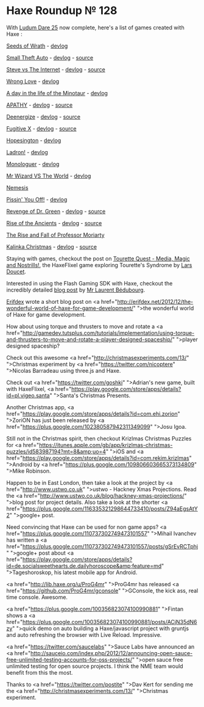 [_template]: ../templates/roundup.html
# Haxe Roundup № 128

With [Ludum Dare 25][link 1] now complete, here's a list of games created with Haxe :

[Seeds of Wrath][link 2] - [devlog][link 3]

[Small Theft Auto][link 4] - [devlog][link 5] - [source][link 6]

[Steve vs The Internet][link 7] - [devlog][link 8] - [source][link 9]

[Wrong Love][link 10] - [devlog][link 11]

[A day in the life of the Minotaur][link 12] - [devlog][link 13]

[APATHY][link 14] - [devlog][link 15] - [source][link 16]

[Deenergize][link 17] - [devlog][link 18] - [source][link 19]

[Fugitive X][link 20] - [devlog][link 21] - [source][link 22]

[Hopesington][link 23] - [devlog][link 24]

[Ladron!][link 25] - [devlog][link 26]

[Monologuer][link 27] - [devlog][link 28]

[Mr Wizard VS The World][link 29] - [devlog][link 30]

[Nemesis][link 31]

[Pissin' You Off!][link 32] - [devlog][link 33]

[Revenge of Dr. Green][link 34] - [devlog][link 35] - [source][link 36]

[Rise of the Ancients][link 37] - [devlog][link 38] - [source][link 39]

[The Rise and Fall of Professor Moriarty][link 40]

[Kalinka Christmas][link 41] - [devlog][link 42] - [source][link 43]

Staying with games, checkout the post on [Tourette Quest - Media, Magic and Nostrills!][link 44], the HaxeFlixel game exploring Tourette's Syndrome by [Lars Doucet][link 45].

Interested in using the Flash Gaming SDK with Haxe, checkout the incredibly detailed [blog post][link 46] by [Mr Laurent Bédubourg][link 47].

[Erifdex][link 48] wrote a short blog post on <a href="http://erifdex.net/2012/12/the-wonderful-world-of-haxe-for-game-development/" ">the wonderful world of Haxe for game development</a>.

How about using torque and thrusters to move and rotate a <a href="http://gamedev.tutsplus.com/tutorials/implementation/using-torque-and-thrusters-to-move-and-rotate-a-player-designed-spaceship/" ">player designed spaceship</a>?

Check out this awesome <a href="http://christmasexperiments.com/13/" ">Christmas experiment</a> by <a href="https://twitter.com/nicoptere" ">Nicolas Barradeau</a> using three.js and Haxe.

Check out <a href="https://twitter.com/goshki" ">Adrian's</a> new game, built with HaxeFlixel, <a href="https://play.google.com/store/apps/details?id=pl.vigeo.santa" ">Santa's Christmas Presents</a>.

Another Christmas app, <a href="https://play.google.com/store/apps/details?id=com.ehi.zorion" ">ZoriON</a> has just been released by <a href="https://plus.google.com/102380587942311349099" ">Josu Igoa</a>.

Still not in the Christmas spirit, then checkout Krizlmas Christmas Puzzles for <a href="https://itunes.apple.com/gb/app/krizlmas-christmas-puzzles/id583987194?mt=8&amp;uo=4" ">iOS</a> and <a href="https://play.google.com/store/apps/details?id=com.rekim.krizlmas" ">Android</a> by <a href="https://plus.google.com/109806603665373134809" ">Mike Robinson</a>.

Happen to be in East London, then take a look at the project by <a href="http://www.ustwo.co.uk" ">ustwo</a> -  Hackney Xmas Projections. Read the <a href="http://www.ustwo.co.uk/blog/hackney-xmas-projections/" ">blog post</a> for project details. Also take a look at the shorter <a href="https://plus.google.com/116335321298644733410/posts/Z94aEgsAtY2" ">google+ post</a>.

Need convincing that Haxe can be used for non game apps? <a href="https://plus.google.com/110737302749473101557" ">Mihail Ivanchev</a> has written a <a href="https://plus.google.com/110737302749473101557/posts/gSrEvRCTphj" ">google+ post</a> about <a href="https://play.google.com/store/apps/details?id=de.socialsweethearts.de.dailyhoroscope&amp;feature=md" ">Tageshoroskop</a>, his latest mobile app for Android.

<a href="http://lib.haxe.org/u/ProG4mr" ">ProG4mr</a> has released <a href="https://github.com/ProG4mr/gconsole" ">GConsole</a>, the kick ass, real time console. Awesome.

<a href="https://plus.google.com/100356823074100990881" ">Fintan</a> shows a <a href="https://plus.google.com/100356823074100990881/posts/ACjN35dN6zy" ">quick demo on auto building</a> a Haxe/javascript project with gruntjs and auto refreshing the browser with Live Reload. Impressive.

<a href="https://twitter.com/saucelabs" ">Sauce Labs</a> have announced an <a href="http://sauceio.com/index.php/2012/12/announcing-open-sauce-free-unlimited-testing-accounts-for-oss-projects/" ">open sauce</a> free unlimited testing for open source projects. I think the NME team would benefit from this the most.

Thanks to <a href="https://twitter.com/postite" ">Dav Kert</a> for sending me the <a href="http://christmasexperiments.com/13/" ">Christmas experiment</a>.

[link 1]: http://www.ludumdare.com/compo/ "Ludum Dare 25"
[link 2]: http://01101101.fr/ld25/play/ "Seeds of Wrath"
[link 3]: http://01101101.fr/ld25/ "devlog"
[link 4]: http://www.ludumdare.com/compo/ludum-dare-25/?action=preview&amp;uid=8497 "Small Theft Auto"
[link 5]: http://www.ludumdare.com/compo/category/ld-25/?author_name=ncannasse "devlog"
[link 6]: http://github.com/ncannasse/ld25 "source"
[link 7]: http://www.ludumdare.com/compo/ludum-dare-25/?action=preview&amp;uid=18364 "Steve vs The Internet"
[link 8]: http://www.ludumdare.com/compo/author/tophattedcoder/ "devlog"
[link 9]: https://github.com/TopHattedCoder/ludum-dare-25 "source"
[link 10]: http://www.ludumdare.com/compo/ludum-dare-25/?action=preview&amp;uid=4506 "Wrong Love"
[link 11]: http://www.ludumdare.com/compo/category/ld-25/?author_name=cornedor "devlog"
[link 12]: http://www.ludumdare.com/compo/ludum-dare-25/?action=preview&amp;uid=2085 "A day in the life of the Minotaur"
[link 13]: http://www.ludumdare.com/compo/category/ld-25/?author_name=jfroco "devlog"
[link 14]: http://www.ludumdare.com/compo/ludum-dare-25/?action=preview&amp;uid=7263 "APATHY"
[link 15]: http://www.ludumdare.com/compo/category/ld-25/?author_name=pbdiode "devlog"
[link 16]: https://github.com/zombified/ld48-25 "source"
[link 17]: http://www.ludumdare.com/compo/ludum-dare-25/?action=preview&amp;uid=13909 "Deenergize"
[link 18]: http://www.ludumdare.com/compo/category/ld-25/?author_name=derevensky "devlog"
[link 19]: https://github.com/nka1024/de-energize "source"
[link 20]: http://www.ludumdare.com/compo/ludum-dare-25/?action=preview&amp;uid=1186 "Fugitive X"
[link 21]: http://www.ludumdare.com/compo/category/ld-25/?author_name=frosty "devlog"
[link 22]: http://fleacircusgames.com/fugitive-x/fugitive.snax "source"
[link 23]: http://www.ludumdare.com/compo/ludum-dare-25/?action=preview&amp;uid=5283 "Hopesington"
[link 24]: http://www.ludumdare.com/compo/category/ld-25/?author_name=norgg "devlog"
[link 25]: http://www.ludumdare.com/compo/ludum-dare-25/?action=preview&amp;uid=17844 "Ladron!"
[link 26]: http://www.ludumdare.com/compo/category/ld-25/?author_name=rukbotto "devlog"
[link 27]: http://www.ludumdare.com/compo/ludum-dare-25/?action=preview&amp;uid=2661 "Monologuer"
[link 28]: http://www.ludumdare.com/compo/category/ld-25/?author_name=devenger "devlog"
[link 29]: http://www.ludumdare.com/compo/ludum-dare-25/?action=preview&amp;uid=5267 "Mr Wizard VS The World"
[link 30]: http://www.ludumdare.com/compo/category/ld-25/?author_name=jacic "devlog"
[link 31]: http://www.ludumdare.com/compo/ludum-dare-25/?action=preview&amp;uid=9921 "Nemesis"
[link 32]: http://www.ludumdare.com/compo/ludum-dare-25/?action=preview&amp;uid=15244 "Pissin&#8217; You Off!"
[link 33]: http://www.ludumdare.com/compo/category/ld-25/?author_name=bereuge "devlog"
[link 34]: http://www.ludumdare.com/compo/ludum-dare-25/?action=preview&amp;uid=18291 "Revenge of Dr. Green"
[link 35]: http://www.ludumdare.com/compo/category/ld-25/?author_name=boenahhh "devlog"
[link 36]: https://github.com/boena/ld25-tables-turned "source"
[link 37]: http://www.ludumdare.com/compo/ludum-dare-25/?action=preview&amp;uid=8475 "Rise of the Ancients"
[link 38]: http://www.ludumdare.com/compo/category/ld-25/?author_name=jah2488 "devlog"
[link 39]: https://github.com/jah2488/LD25 "source"
[link 40]: http://www.ludumdare.com/compo/ludum-dare-25/?action=preview&amp;uid=19592 "The Rise and Fall of Professor Moriarty"
[link 41]: http://www.ludumdare.com/compo/ludum-dare-25/?action=preview&amp;uid=19334 "Kalinka Christmas"
[link 42]: http://www.ludumdare.com/compo/category/ld-25/?author_name=serebroff "devlog"
[link 43]: https://github.com/nulld/dl25 "source"
[link 44]: http://www.fortressofdoors.com/2012/12/tourette-quest-media-magic-and-nostrils.html "Tourette Quest - Media, Magic and Nostrills!"
[link 45]: https://twitter.com/larsiusprime "Lars Doucet"
[link 46]: http://labe.me/en/blog/posts/2012-12-17-flash-haxe-gaming-sdk.html#.UNHw9xFWySp "blog post"
[link 47]: https://twitter.com/labe_me "Mr Laurent Bédubourg"
[link 48]: https://twitter.com/Erifdex "Erifdex"

